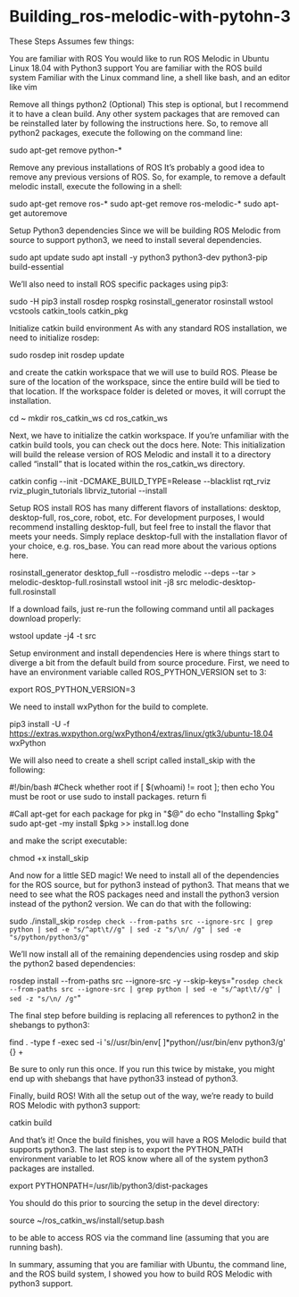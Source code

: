 # Building_ros-melodic-with-pytohn-3

These Steps Assumes few things:

You are familiar with ROS
You would like to run ROS Melodic in Ubuntu Linux 18.04 with Python3 support
You are familiar with the ROS build system
Familiar with the Linux command line, a shell like bash, and an editor like vim

Remove all things python2 (Optional)
This step is optional, but I recommend it to have a clean build. Any other system packages that are removed can be reinstalled later by following the instructions here. So, to remove all python2 packages, execute the following on the command line:

sudo apt-get remove python-*

Remove any previous installations of ROS
It’s probably a good idea to remove any previous versions of ROS. So, for example, to remove a default melodic install, execute the following in a shell:

sudo apt-get remove ros-*
sudo apt-get remove ros-melodic-*
sudo apt-get autoremove

Setup Python3 dependencies
Since we will be building ROS Melodic from source to support python3, we need to install several dependencies.

sudo apt update
sudo apt install -y python3 python3-dev python3-pip build-essential

We’ll also need to install ROS specific packages using pip3:

sudo -H pip3 install rosdep rospkg rosinstall_generator rosinstall wstool vcstools catkin_tools catkin_pkg

Initialize catkin build environment
As with any standard ROS installation, we need to initialize rosdep:

sudo rosdep init
rosdep update

and create the catkin workspace that we will use to build ROS. Please be sure of the location of the workspace, since the entire build will be tied to that location. If the workspace folder is deleted or moves, it will corrupt the installation.

cd ~
mkdir ros_catkin_ws
cd ros_catkin_ws

Next, we have to initialize the catkin workspace. If you’re unfamiliar with the catkin build tools, you can check out the docs here. Note: This initialization will build the release version of ROS Melodic and install it to a directory called “install” that is located within the ros_catkin_ws directory.

catkin config --init -DCMAKE_BUILD_TYPE=Release --blacklist rqt_rviz rviz_plugin_tutorials librviz_tutorial --install

Setup ROS install
ROS has many different flavors of installations: desktop, desktop-full, ros_core, robot, etc. For development purposes, I would recommend installing desktop-full, but feel free to install the flavor that meets your needs. Simply replace desktop-full with the installation flavor of your choice, e.g. ros_base. You can read more about the various options here.

rosinstall_generator desktop_full --rosdistro melodic --deps --tar > melodic-desktop-full.rosinstall
wstool init -j8 src melodic-desktop-full.rosinstall

If a download fails, just re-run the following command until all packages download properly:

wstool update -j4 -t src

Setup environment and install dependencies
Here is where things start to diverge a bit from the default build from source procedure. First, we need to have an environment variable called ROS_PYTHON_VERSION set to 3:

export ROS_PYTHON_VERSION=3

We need to install wxPython for the build to complete.

pip3 install -U -f https://extras.wxpython.org/wxPython4/extras/linux/gtk3/ubuntu-18.04 wxPython

We will also need to create a shell script called install_skip with the following:

#!/bin/bash
#Check whether root
if [ $(whoami) != root ]; then
    echo You must be root or use sudo to install packages.
    return
fi

#Call apt-get for each package
for pkg in "$@"
do
    echo "Installing $pkg"
    sudo apt-get -my install $pkg >> install.log
done

and make the script executable:

chmod +x install_skip

And now for a little SED magic!
We need to install all of the dependencies for the ROS source, but for python3 instead of python3. That means that we need to see what the ROS packages need and install the python3 version instead of the python2 version. We can do that with the following:

sudo ./install_skip `rosdep check --from-paths src --ignore-src | grep python | sed -e "s/^apt\t//g" | sed -z "s/\n/ /g" | sed -e "s/python/python3/g"`

We’ll now install all of the remaining dependencies using rosdep and skip the python2 based dependencies:

rosdep install --from-paths src --ignore-src -y --skip-keys="`rosdep check --from-paths src --ignore-src | grep python | sed -e "s/^apt\t//g" | sed -z "s/\n/ /g"`"

The final step before building is replacing all references to python2 in the shebangs to python3:

find . -type f -exec sed -i 's/\/usr\/bin\/env[ ]*python/\/usr\/bin\/env python3/g' {} +

Be sure to only run this once. If you run this twice by mistake, you might end up with shebangs that have python33 instead of python3.

Finally, build ROS!
With all the setup out of the way, we’re ready to build ROS Melodic with python3 support:

catkin build

And that’s it! Once the build finishes, you will have a ROS Melodic build that supports python3. The last step is to export the PYTHON_PATH environment variable to let ROS know where all of the system python3 packages are installed.

export PYTHONPATH=/usr/lib/python3/dist-packages  

You should do this prior to sourcing the setup in the devel directory:

source ~/ros_catkin_ws/install/setup.bash

to be able to access ROS via the command line (assuming that you are running bash).

In summary, assuming that you are familiar with Ubuntu, the command line, and the ROS build system, I showed you how to build ROS Melodic with python3 support.
